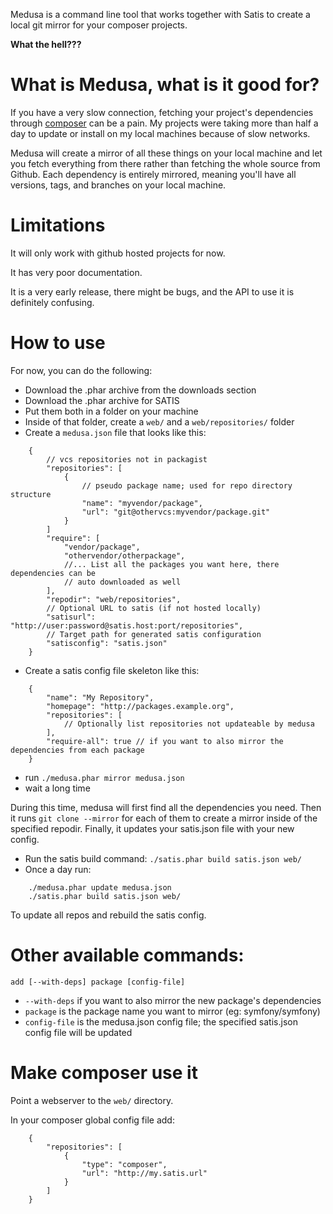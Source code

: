 Medusa is a command line tool that works together with Satis to create a local
git mirror for your composer projects.

**What the hell???**

# What is Medusa, what is it good for?

If you have a very slow connection, fetching your project's dependencies through
[composer](http://getcomposer.org) can be a pain. My projects were taking more
than half a day to update or install on my local machines because of slow networks.

Medusa will create a mirror of all these things on your local machine and let you
fetch everything from there rather than fetching the whole source from Github. Each
dependency is entirely mirrored, meaning you'll have all versions, tags, and branches
on your local machine.

# Limitations

It will only work with github hosted projects for now.

It has very poor documentation.

It is a very early release, there might be bugs, and the API to use it is
definitely confusing.

# How to use

For now, you can do the following:

* Download the .phar archive from the downloads section
* Download the .phar archive for SATIS
* Put them both in a folder on your machine
* Inside of that folder, create a `web/` and a `web/repositories/` folder
* Create a `medusa.json` file that looks like this:

```
    {
        // vcs repositories not in packagist
        "repositories": [
            {
                // pseudo package name; used for repo directory structure
                "name": "myvendor/package",
                "url": "git@othervcs:myvendor/package.git"
            }
        ]
        "require": [
            "vendor/package",
            "othervendor/otherpackage",
            //... List all the packages you want here, there dependencies can be
            // auto downloaded as well
        ],
        "repodir": "web/repositories",
        // Optional URL to satis (if not hosted locally)
        "satisurl": "http://user:password@satis.host:port/repositories",
        // Target path for generated satis configuration
        "satisconfig": "satis.json"
    }
```
* Create a satis config file skeleton like this:

```
    {
        "name": "My Repository",
        "homepage": "http://packages.example.org",
        "repositories": [
            // Optionally list repositories not updateable by medusa
        ],
        "require-all": true // if you want to also mirror the dependencies from each package
    }
```
* run `./medusa.phar mirror medusa.json`
* wait a long time

During this time, medusa will first find all the dependencies you need. Then it
runs `git clone --mirror` for each of them to create a mirror inside of the
specified repodir. Finally, it updates your satis.json file with your new config.

* Run the satis build command: `./satis.phar build satis.json web/`
* Once a day run:

```
    ./medusa.phar update medusa.json
    ./satis.phar build satis.json web/
```
To update all repos and rebuild the satis config.

# Other available commands:

`add [--with-deps] package [config-file]`

* `--with-deps` if you want to also mirror the new package's dependencies
* `package` is the package name you want to mirror (eg: symfony/symfony)
* `config-file` is the medusa.json config file; the specified satis.json config file will be updated

# Make composer use it

Point a webserver to the `web/` directory.

In your composer global config file add:

```
    {
        "repositories": [
            {
                "type": "composer",
                "url": "http://my.satis.url"
            }
        ]
    }
```
